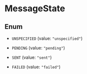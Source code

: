

# MessageState

## Enum


* `UNSPECIFIED` (value: `"unspecified"`)

* `PENDING` (value: `"pending"`)

* `SENT` (value: `"sent"`)

* `FAILED` (value: `"failed"`)



